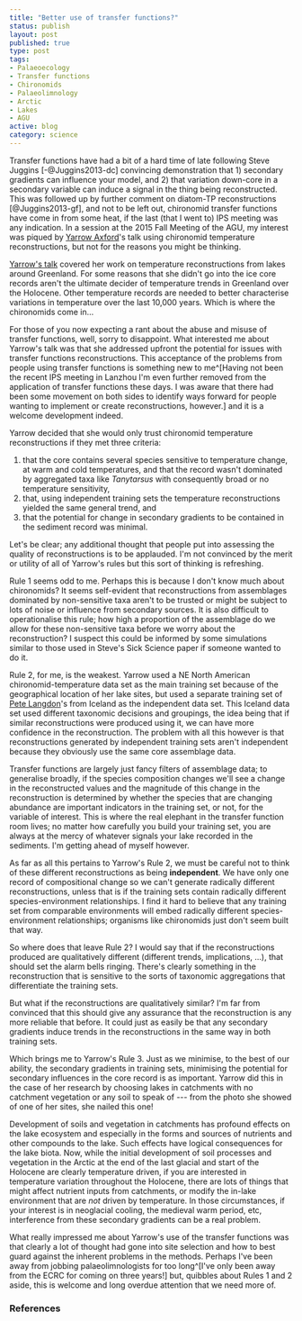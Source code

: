 ```yaml
--- 
title: "Better use of transfer functions?"
status: publish
layout: post
published: true
type: post
tags:
- Palaeoecology
- Transfer functions
- Chironomids
- Palaeolimnology
- Arctic
- Lakes
- AGU
active: blog
category: science
---
```


Transfer functions have had a bit of a hard time of late following Steve Juggins [-@Juggins2013-dc] convincing demonstration that 1) secondary gradients can influence your model, and 2) that variation down-core in a secondary variable can induce a signal in the thing being reconstructed. This was followed up by further comment on diatom-TP reconstructions [@Juggins2013-gf], and not to be left out, chironomid transfer functions have come in from some heat, if the last (that I went to) IPS meeting was any indication. In a session at the 2015 Fall Meeting of the AGU, my interest was piqued by [Yarrow Axford](http://www.earth.northwestern.edu/~yarrow/)'s talk using chironomid temperature reconstructions, but not for the reasons you might be thinking.

[Yarrow's talk](https://agu.confex.com/agu/fm15/meetingapp.cgi/Paper/70321) covered her work on temperature reconstructions from lakes around Greenland. For some reasons that she didn't go into the ice core records aren't the ultimate decider of temperature trends in Greenland over the Holocene. Other temperature records are needed to better characterise variations in temperature over the last 10,000 years. Which is where the chironomids come in...

For those of you now expecting a rant about the abuse and misuse of transfer functions, well, sorry to disappoint. What interested me about Yarrow's talk was that she addressed upfront the potential for issues with transfer functions reconstructions. This acceptance of the problems from people using transfer functions is something new to me^[Having not been the recent IPS meeting in Lanzhou I'm even further removed from the application of transfer functions these days. I was aware that there had been some movement on both sides to identify ways forward for people wanting to implement or create reconstructions, however.] and it is a welcome development indeed.

Yarrow decided that she would only trust chironomid temperature reconstructions if they met three criteria:

 1. that the core contains several species sensitive to temperature change, at warm and cold temperatures, and that the record wasn't dominated by aggregated taxa like *Tanytarsus* with consequently broad or no temperature sensitivity,
 2. that, using independent training sets the temperature reconstructions yielded the same general trend, and
 3. that the potential for change in secondary gradients to be contained in the sediment record was minimal.

Let's be clear; any additional thought that people put into assessing the quality of reconstructions is to be applauded. I'm not convinced by the merit or utility of all of Yarrow's rules but this sort of thinking is refreshing.

Rule 1 seems odd to me. Perhaps this is because I don't know much about chironomids? It seems self-evident that reconstructions from assemblages dominated by non-sensitive taxa aren't to be trusted or might be subject to lots of noise or influence from secondary sources. It is also difficult to operationalise this rule; how high a proportion of the assemblage do we allow for these non-sensitive taxa before we worry about the reconstruction? I suspect this could be informed by some simulations similar to those used in Steve's Sick Science paper if someone wanted to do it.

Rule 2, for me, is the weakest. Yarrow used a NE North American chironomid-temperature data set as the main training set because of the geographical location of her lake sites, but used a separate training set of [Pete Langdon](http://www.southampton.ac.uk/geography/about/staff/pgl.page)'s from Iceland as the independent data set. This Iceland data set used different taxonomic decisions and groupings, the idea being that if similar reconstructions were produced using it, we can have more confidence in the reconstruction. The problem with all this however is that reconstructions generated by independent training sets aren't independent because they obviously use the same core assemblage data.

Transfer functions are largely just fancy filters of assemblage data; to generalise broadly, if the species composition changes we'll see a change in the reconstructed values and the magnitude of this change in the reconstruction is determined by whether the species that are changing abundance are important indicators in the training set, or not, for the variable of interest. This is where the real elephant in the transfer function room lives; no matter how carefully you build your training set, you are always at the mercy of whatever signals your lake recorded in the sediments. I'm getting ahead of myself however.

As far as all this pertains to Yarrow's Rule 2, we must be careful not to think of these different reconstructions as being **independent**. We have only one record of compositional change so we can't generate radically different reconstructions, unless that is if the training sets contain radically different species-environment relationships. I find it hard to believe that any training set from comparable environments will embed radically different species-environment relationships; organisms like chironomids just don't seem built that way.

So where does that leave Rule 2? I would say that if the reconstructions produced are qualitatively different (different trends, implications, ...), that should set the alarm bells ringing. There's clearly something in the reconstruction that is sensitive to the sorts of taxonomic aggregations that differentiate the training sets.

But what if the reconstructions are qualitatively similar? I'm far from convinced that this should give any assurance that the reconstruction is any more reliable that before. It could just as easily be that any secondary gradients induce trends in the reconstructions in the same way in both training sets.

Which brings me to Yarrow's Rule 3. Just as we minimise, to the best of our ability, the secondary gradients in training sets, minimising the potential for secondary influences in the core record is as important. Yarrow did this in the case of her research by choosing lakes in catchments with no catchment vegetation or any soil to speak of --- from the photo she showed of one of her sites, she nailed this one!

Development of soils and vegetation in catchments has profound effects on the lake ecosystem and especially in the forms and sources of nutrients and other compounds to the lake. Such effects have logical consequences for the lake biota. Now, while the initial development of soil processes and vegetation in the Arctic at the end of the last glacial and start of the Holocene are clearly temperature driven, if you are interested in temperature variation throughout the Holocene, there are lots of things that might affect nutrient inputs from catchments, or modify the in-lake environment that are *not* driven by temperature. In those circumstances, if your interest is in neoglacial cooling, the medieval warm period, etc, interference from these secondary gradients can be a real problem.

What really impressed me about Yarrow's use of the transfer functions was that clearly a lot of thought had gone into site selection and how to best guard against the inherent problems in the methods. Perhaps I've been away from jobbing palaeolimnologists for too long^[I've only been away from the ECRC for coming on three years!] but, quibbles about Rules 1 and 2 aside, this is welcome and long overdue attention that we need more of.

### References
